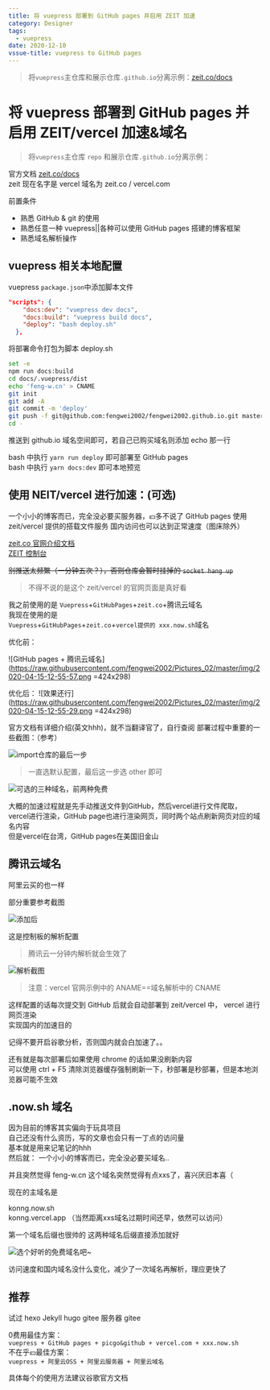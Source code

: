 ```yaml
---
title: 将 vuepress 部署到 GitHub pages 并启用 ZEIT 加速
category: Designer
tags:
  - vuepress
date: 2020-12-10
vssue-title: vuepress to GitHub pages
---
```


>将`vuepress`主仓库和展示仓库`.github.io`分离示例：[zeit.co/docs](https://zeit.co/docs)
<!-- more -->
# 将 vuepress 部署到 GitHub pages 并启用 ZEIT/vercel 加速&域名

>将`vuepress`主仓库 `repo` 和展示仓库`.github.io`分离示例：

官方文档 [zeit.co/docs](https://zeit.co/docs)   
zeit 现在名字是 vercel 域名为 zeit.co / vercel.com

前置条件
- 熟悉 GitHub & git 的使用
- 熟悉任意一种 vuepress||各种可以使用 GitHub pages 搭建的博客框架
- 熟悉域名解析操作

## vuepress 相关本地配置

vuepress `package.json`中添加脚本文件

```json
"scripts": {
    "docs:dev": "vuepress dev docs",
    "docs:build": "vuepress build docs",
    "deploy": "bash deploy.sh"
  },
```

将部署命令打包为脚本 deploy.sh

```sh
set -e
npm run docs:build
cd docs/.vuepress/dist
echo 'feng-w.cn' > CNAME
git init
git add -A
git commit -m 'deploy'
git push -f git@github.com:fengwei2002/fengwei2002.github.io.git master
cd -
```
推送到 github.io 域名空间即可，若自己已购买域名则添加 echo 那一行

bash 中执行 `yarn run deploy` 即可部署至 GitHub pages  
bash 中执行 `yarn docs:dev` 即可本地预览

## 使用 NEIT/vercel 进行加速：(可选)

一个小小的博客而已，完全没必要买服务器，💴多不说了
GitHub pages 使用 zeit/vercel 提供的搭载文件服务
国内访问也可以达到正常速度（图床除外）

[zeit.co 官网介绍文档](https://zeit.co/docs)  
[ZEIT 控制台](https://zeit.co/dashboard)

~~别推送太频繁（一分钟五次？），否则仓库会暂时挂掉的 `socket hang up`~~

>不得不说的是这个 zeit/vercel 的官网页面是真好看

我之前使用的是 `Vuepress`+`GitHubPages`+`zeit.co`+腾讯云域名   
我现在使用的是   
`Vuepress`+`GitHubPages`+`zeit.co`+`vercel提供的 xxx.now.sh`域名


优化前：

![GitHub pages + 腾讯云域名](https://raw.githubusercontent.com/fengwei2002/Pictures_02/master/img/2020-04-15-12-55-57.png =424x298)

优化后：
![效果还行](https://raw.githubusercontent.com/fengwei2002/Pictures_02/master/img/2020-04-15-12-55-29.png =424x298)

官方文档有详细介绍(英文hhh)，就不当翻译官了，自行查阅
部署过程中重要的一些截图：（参考）

![import仓库的最后一步](https://raw.githubusercontent.com/fengwei2002/Pictures_02/master/img/2020-04-20-15-35-06.png)

>一直选默认配置，最后这一步选 other 即可

![可选的三种域名，前两种免费](https://raw.githubusercontent.com/fengwei2002/Pictures_02/master/img/2020-12-10-21-27-19.png)

大概的加速过程就是先手动推送文件到GitHub，然后vercel进行文件爬取，vercel进行渲染，GitHub page也进行渲染网页，同时两个站点刷新网页对应的域名内容  
但是vercel在台湾，GitHub pages在美国旧金山

## 腾讯云域名

阿里云买的也一样

部分重要参考截图

![添加后](https://raw.githubusercontent.com/fengwei2002/Pictures_02/master/img/2020-04-20-15-40-09.png)

这是控制板的解析配置

>腾讯云一分钟内解析就会生效了

![解析截图](https://raw.githubusercontent.com/fengwei2002/Pictures_02/master/img/2020-04-20-15-44-57.png)

>注意：vercel 官网示例中的 ANAME==域名解析中的 CNAME

这样配置的话每次提交到 GitHub 后就会自动部署到 zeit/vercel 中，
vercel 进行网页渲染   
实现国内的加速目的

记得不要开启谷歌分析，否则国内就会白加速了。。

还有就是每次部署后如果使用 chrome 的话如果没刷新内容  
可以使用 ctrl + F5 清除浏览器缓存强制刷新一下，秒部署是秒部署，但是本地浏览器可能不生效

## .now.sh 域名

因为目前的博客其实偏向于玩具项目  
自己还没有什么资历，写的文章也会只有一丁点的访问量  
基本就是用来记笔记的hhh  
然后就：  一个小小的博客而已，完全没必要买域名..

并且突然觉得 feng-w.cn 这个域名突然觉得有点xxs了，喜兴厌旧本喜（

现在的主域名是

konng.now.sh   
konng.vercel.app
（当然距离xxs域名过期时间还早，依然可以访问）  

第一个域名后缀也很帅的
这两种域名后缀直接添加就好

![选个好听的免费域名吧~](https://raw.githubusercontent.com/fengwei2002/Pictures_02/master/img/2020-12-10-21-36-09.png)

访问速度和国内域名没什么变化，减少了一次域名再解析，理应更快了

## 推荐

试过 hexo Jekyll hugo gitee 服务器 gitee

0费用最佳方案：  
`vuepress + GitHub pages + picgo&github + vercel.com + xxx.now.sh`  
不在乎💴最佳方案：  
`vuepress + 阿里云OSS + 阿里云服务器 + 阿里云域名`

具体每个的使用方法建议谷歌官方文档